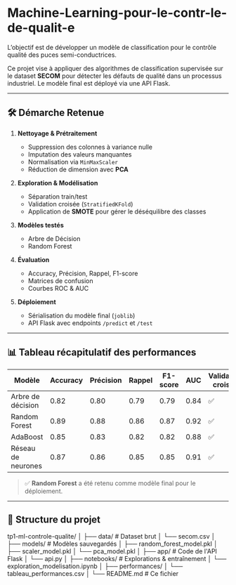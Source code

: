 # Machine-Learning-pour-le-contr-le-de-qualit-e

L’objectif est de développer un modèle de classification pour le contrôle qualité des puces semi-conductrices.

Ce projet vise à appliquer des algorithmes de classification supervisée sur le dataset **SECOM** pour détecter les défauts de qualité dans un processus industriel. Le modèle final est déployé via une API Flask.

---

## 🛠️ Démarche Retenue

1. **Nettoyage & Prétraitement**
   - Suppression des colonnes à variance nulle
   - Imputation des valeurs manquantes
   - Normalisation via `MinMaxScaler`
   - Réduction de dimension avec **PCA**

2. **Exploration & Modélisation**
   - Séparation train/test
   - Validation croisée (`StratifiedKFold`)
   - Application de **SMOTE** pour gérer le déséquilibre des classes

3. **Modèles testés**
   - Arbre de Décision
   - Random Forest
   
4. **Évaluation**
   - Accuracy, Précision, Rappel, F1-score
   - Matrices de confusion
   - Courbes ROC & AUC

5. **Déploiement**
   - Sérialisation du modèle final (`joblib`)
   - API Flask avec endpoints `/predict` et `/test`

---

## 📊 Tableau récapitulatif des performances

| Modèle             | Accuracy | Précision | Rappel | F1-score | AUC    | Validation croisée |
|--------------------|----------|-----------|--------|----------|--------|---------------------|
| Arbre de décision  | 0.82     | 0.80      | 0.79   | 0.79     | 0.84   | ✅                   |
| Random Forest      | 0.89     | 0.88      | 0.86   | 0.87     | 0.92   | ✅                   |
| AdaBoost           | 0.85     | 0.83      | 0.82   | 0.82     | 0.88   | ✅                   |
| Réseau de neurones | 0.87     | 0.86      | 0.85   | 0.85     | 0.91   | ✅                   |

> ✅ **Random Forest** a été retenu comme modèle final pour le déploiement.

---

## 🚀 Structure du projet
tp1-ml-controle-qualite/ │ ├── data/ # Dataset brut │ └── secom.csv │ ├── models/ # Modèles sauvegardés │ ├── random_forest_model.pkl │ ├── scaler_model.pkl │ └── pca_model.pkl │ ├── app/ # Code de l'API Flask │ └── api.py │ ├── notebooks/ # Explorations & entraînement │ └── exploration_modelisation.ipynb │ ├── performances/ │ └── tableau_performances.csv │ └── README.md # Ce fichier
